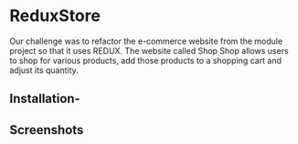 # ReduxStore
Our challenge was to refactor the e-commerce website from the module project so that it uses REDUX. The website called Shop Shop allows users to shop for various products, add those products to a shopping cart and adjust its quantity.

## Installation-

## Screenshots
